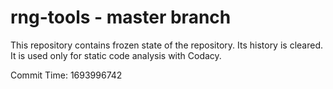 # rng-tools - master branch

This repository contains frozen state of the repository.
Its history is cleared. It is used only for static code
analysis with Codacy.

Commit Time: 1693996742